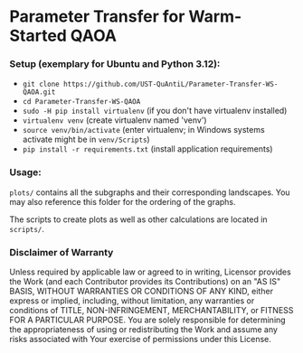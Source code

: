 # Parameter Transfer for Warm-Started QAOA
### Setup (exemplary for Ubuntu and Python 3.12): 
* ``git clone https://github.com/UST-QuAntiL/Parameter-Transfer-WS-QAOA.git``
* ``cd Parameter-Transfer-WS-QAOA``
* ``sudo -H pip install virtualenv`` (if you don't have virtualenv installed)
* ``virtualenv venv`` (create virtualenv named 'venv')
* ``source venv/bin/activate`` (enter virtualenv; in Windows systems activate might be in ``venv/Scripts``)
* ``pip install -r requirements.txt`` (install application requirements)

### Usage:
``plots/`` contains all the subgraphs and their corresponding landscapes.
You may also reference this folder for the ordering of the graphs.

The scripts to create plots as well as other calculations are located in ``scripts/``.

### Disclaimer of Warranty

Unless required by applicable law or agreed to in writing, Licensor provides the Work (and each Contributor provides its Contributions) on an "AS IS" BASIS, WITHOUT WARRANTIES OR CONDITIONS OF ANY KIND, either express or implied, including, without limitation, any warranties or conditions of TITLE, NON-INFRINGEMENT, MERCHANTABILITY, or FITNESS FOR A PARTICULAR PURPOSE. You are solely responsible for determining the appropriateness of using or redistributing the Work and assume any risks associated with Your exercise of permissions under this License.
